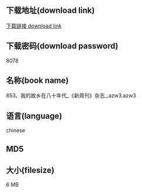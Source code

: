 ## 下载地址(download link)
[下载链接 download link](https://voluble-croquembouche-d321dc.netlify.app/?s=853%E3%80%81%E6%88%91%E7%9A%84%E6%95%85%E4%B9%A1%E5%9C%A8%E5%85%AB%E5%8D%81%E5%B9%B4%E4%BB%A3_%E3%80%8A%E6%96%B0%E5%91%A8%E5%88%8A%E3%80%8B%E6%9D%82%E5%BF%97_.azw3)

## 下载密码(download password)
8078

## 名称(book name)
853、我的故乡在八十年代_《新周刊》杂志_.azw3.azw3

## 语言(language)
chinese

## MD5


## 大小(filesize)
6 MB
